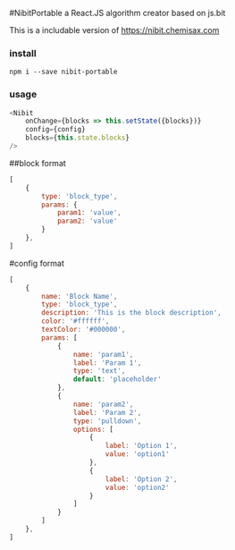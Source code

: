 #NibitPortable a React.JS algorithm creator based on js.bit

This is a includable version of https://nibit.chemisax.com

### install

```
npm i --save nibit-portable
```

### usage

```javascript
<Nibit
    onChange={blocks => this.setState({blocks})}
    config={config}
    blocks={this.state.blocks}
/>
```

##block format
```javascript
[
    {
        type: 'block_type',
        params: {
            param1: 'value',
            param2: 'value'
        }
    },
]
```

#config format
```javascript
[
    {
        name: 'Block Name',
        type: 'block_type',
        description: 'This is the block description',
        color: '#ffffff',
        textColor: '#000000',
        params: [
            {
                name: 'param1',
                label: 'Param 1',
                type: 'text',
                default: 'placeholder'
            },
            {
                name: 'param2',
                label: 'Param 2',
                type: 'pulldown',
                options: [
                    {
                        label: 'Option 1',
                        value: 'option1'
                    },
                    {
                        label: 'Option 2',
                        value: 'option2'
                    }
                ]
            }
        ]
    },
]
```


